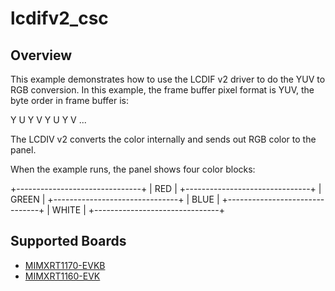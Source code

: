 # lcdifv2_csc

## Overview
This example demonstrates how to use the LCDIF v2 driver to do the YUV to RGB
conversion. In this example, the frame buffer pixel format is YUV, the byte
order in frame buffer is:

Y U Y V Y U Y V ...

The LCDIV v2 converts the color internally and sends out RGB color to the panel.

When the example runs, the panel shows four color blocks:

+-------------------------------+
|            RED                |
+-------------------------------+
|            GREEN              |
+-------------------------------+
|            BLUE               |
+-------------------------------+
|            WHITE              |
+-------------------------------+

## Supported Boards
- [MIMXRT1170-EVKB](../../../_boards/evkbmimxrt1170/driver_examples/lcdifv2/lcdifv2_examples_readme.md)
- [MIMXRT1160-EVK](../../../_boards/evkmimxrt1160/driver_examples/lcdifv2/lcdifv2_examples_readme.md)
